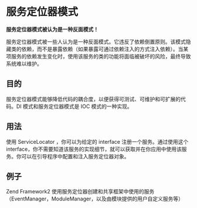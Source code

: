 服务定位器模式
=======

**服务定位器模式被认为是一种反面模式！**

服务定位器模式被一些人认为是一种反面模式。它违反了依赖倒置原则。该模式隐藏类的依赖，而不是暴露依赖（如果暴露可通过依赖注入的方式注入依赖）。当某项服务的依赖发生变化时，使用该服务的类的功能将面临被破坏的风险，最终导致系统难以维护。

## 目的
服务定位器模式能够降低代码的耦合度，以便获得可测试、可维护和可扩展的代码。DI 模式和服务定位器模式是 IOC 模式的一种实现。

## 用法
使用 ServiceLocator ，你可以为给定的 interface 注册一个服务。通过使用这个 interface，你不需要知道该服务的实现细节，就可以获取并在你应用中使用该服务。你可以在引导程序中配置和注入服务定位器对象。

## 例子
Zend Framework2 使用服务定位器创建和共享框架中使用的服务（EventManager，ModuleManager，以及由模块提供的用户自定义服务等）